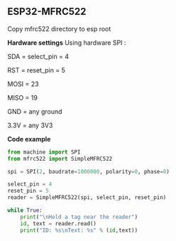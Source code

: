 ## ESP32-MFRC522
Copy mfrc522 directory to esp root

**Hardware settings**
Using hardware SPI :

SDA = select_pin = 4

RST = reset_pin = 5

MOSI = 23

MISO = 19

GND = any ground

3.3V = any 3V3

**Code example**
```python
from machine import SPI
from mfrc522 import SimpleMFRC522

spi = SPI(2, baudrate=1000000, polarity=0, phase=0)

select_pin = 4
reset_pin = 5
reader = SimpleMFRC522(spi, select_pin, reset_pin)

while True:
    print("\nHold a tag near the reader")
    id, text = reader.read()
    print("ID: %s\nText: %s" % (id,text))
```
